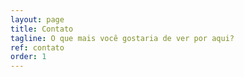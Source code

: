 ```yaml
---
layout: page
title: Contato
tagline: O que mais você gostaria de ver por aqui?
ref: contato
order: 1
---
```


<script src="https://www.cognitoforms.com/f/seamless.js" data-key="Z_tHC36wfEOsNx-UlleU7A" data-form="1"></script>
